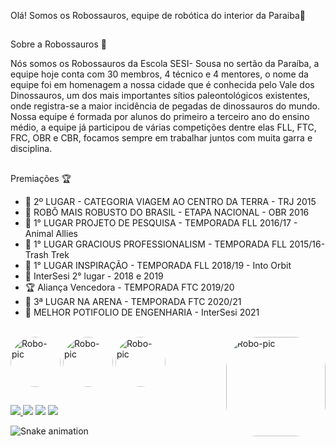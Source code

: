 Olá! Somos os Robossauros, equipe de robótica do interior da Paraiba🤖
##
Sobre a Robossauros 🌵

Nós somos os Robossauros da Escola SESI- Sousa no sertão da Paraíba, a equipe hoje conta com 30 membros, 4 técnico e 4 mentores, o nome da equipe foi em homenagem a nossa cidade que é conhecida pelo Vale dos Dinossauros, um dos mais importantes sítios paleontológicos existentes, onde registra-se a maior incidência de pegadas de dinossauros do mundo. Nossa equipe é formada por alunos do primeiro a terceiro ano do ensino médio, a equipe já participou de várias competições dentre elas FLL, FTC, FRC, OBR e CBR, focamos sempre em trabalhar juntos com muita garra e disciplina.
##
Premiações 🏆
- 🥈 2º LUGAR - CATEGORIA VIAGEM AO CENTRO DA TERRA - TRJ 2015 
- 👾 ROBÔ MAIS ROBUSTO DO BRASIL - ETAPA NACIONAL - OBR 2016
- 🥇 1° LUGAR PROJETO DE PESQUISA - TEMPORADA FLL 2016/17 - Animal Allies
- 🥇 1° LUGAR GRACIOUS PROFESSIONALISM - TEMPORADA FLL 2015/16- Trash Trek
- 🥇 1° LUGAR INSPIRAÇÃO - TEMPORADA FLL  2018/19 - Into Orbit
- 🥈 InterSesi 2° lugar - 2018 e 2019
- 🏆 Aliança Vencedora - TEMPORADA FTC 2019/20
- 🥉 3ª LUGAR NA ARENA - TEMPORADA FTC 2020/21 
- 🥇 MELHOR POTIFOLIO DE ENGENHARIA - InterSesi 2021

<div style="display: inline_block"><br>
  <img align="center" alt="Robo-pic" height="80" style="border-radius:50px;"src="https://cdn.discordapp.com/attachments/904434710288154685/912471631845281833/1-FTC-300x300-removebg-preview.png">
  <img align="center" alt="Robo-pic" height="80" style="border-radius:50px;"src="https://cdn.discordapp.com/attachments/904434710288154685/912473419986116658/unnamed.png">
  <img align="center" alt="Robo-pic" height="80" style="border-radius:50px;"src="https://i.pinimg.com/originals/95/30/9b/95309ba6266c071fa7bd9aa1b0880ca9.png">
  <img align="right" alt="Robo-pic" height="159" style="border-radius:50px;"src="https://cdn.discordapp.com/attachments/904434710288154685/912478312796926012/pp-removebg-preview.png">


##
  
<div>
  <a href="https://github.com/robossauros">
  <img  src="https://img.shields.io/badge/github-%23100000.svg?&style=for-the-badge&logo=github&logoColor=white&link=mailto:https://github.com/robossauros">
  <a href="https://www.instagram.com/robossaurosftc/" target="_blank"><img src="https://img.shields.io/badge/-Instagram-%23E4405F?style=for-the-badge&logo=instagram&logoColor=white" target="_blank"></a> 
  <a href="https://www.youtube.com/c/RobossaurosFTC/featured" target="_blank"><img src="https://img.shields.io/badge/YouTube-FF0000?style=for-the-badge&logo=youtube&logoColor=white" target="_blank"></a>
  <a href = "mailto:robotissauros@gmail.com"><img src="https://img.shields.io/badge/-Gmail-%23333?style=for-the-badge&logo=gmail&logoColor=white" target="_blank"></a>
    
  ![Snake animation](https://github.com/robossauros/robossauros/blob/output/github-contribution-grid-snake.svg)
<div>
  

